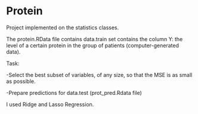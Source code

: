 # Protein

Project implemented on the statistics classes.


The protein.RData file contains data.train set contains the column Y: the level of a certain protein in the group of patients (computer-generated data).






Task:

-Select the best subset of variables, of any size, so that the MSE is as small as possible.

-Prepare predictions for data.test (prot_pred.Rdata file)


I used Ridge and Lasso Regression.
